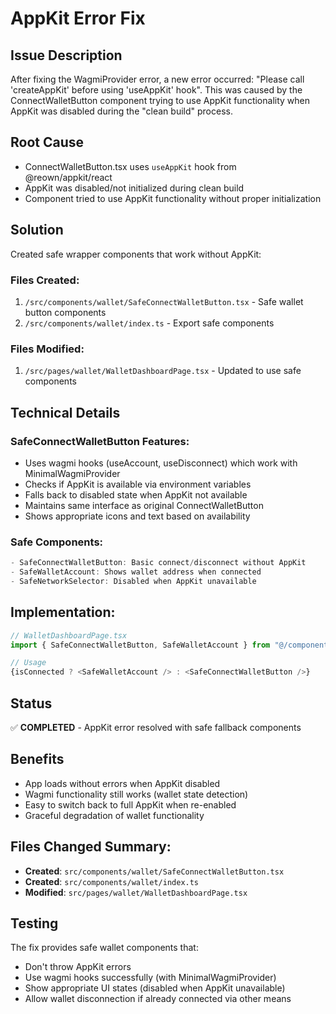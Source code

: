 # AppKit Error Fix

## Issue Description
After fixing the WagmiProvider error, a new error occurred: "Please call 'createAppKit' before using 'useAppKit' hook". This was caused by the ConnectWalletButton component trying to use AppKit functionality when AppKit was disabled during the "clean build" process.

## Root Cause
- ConnectWalletButton.tsx uses `useAppKit` hook from @reown/appkit/react
- AppKit was disabled/not initialized during clean build
- Component tried to use AppKit functionality without proper initialization

## Solution
Created safe wrapper components that work without AppKit:

### Files Created:
1. `/src/components/wallet/SafeConnectWalletButton.tsx` - Safe wallet button components
2. `/src/components/wallet/index.ts` - Export safe components

### Files Modified:
1. `/src/pages/wallet/WalletDashboardPage.tsx` - Updated to use safe components

## Technical Details

### SafeConnectWalletButton Features:
- Uses wagmi hooks (useAccount, useDisconnect) which work with MinimalWagmiProvider
- Checks if AppKit is available via environment variables
- Falls back to disabled state when AppKit not available
- Maintains same interface as original ConnectWalletButton
- Shows appropriate icons and text based on availability

### Safe Components:
```typescript
- SafeConnectWalletButton: Basic connect/disconnect without AppKit
- SafeWalletAccount: Shows wallet address when connected
- SafeNetworkSelector: Disabled when AppKit unavailable
```

## Implementation:
```typescript
// WalletDashboardPage.tsx
import { SafeConnectWalletButton, SafeWalletAccount } from "@/components/wallet/SafeConnectWalletButton";

// Usage
{isConnected ? <SafeWalletAccount /> : <SafeConnectWalletButton />}
```

## Status
✅ **COMPLETED** - AppKit error resolved with safe fallback components

## Benefits
- App loads without errors when AppKit disabled
- Wagmi functionality still works (wallet state detection)
- Easy to switch back to full AppKit when re-enabled
- Graceful degradation of wallet functionality

## Files Changed Summary:
- **Created**: `src/components/wallet/SafeConnectWalletButton.tsx`
- **Created**: `src/components/wallet/index.ts`
- **Modified**: `src/pages/wallet/WalletDashboardPage.tsx`

## Testing
The fix provides safe wallet components that:
- Don't throw AppKit errors
- Use wagmi hooks successfully (with MinimalWagmiProvider)
- Show appropriate UI states (disabled when AppKit unavailable)
- Allow wallet disconnection if already connected via other means
